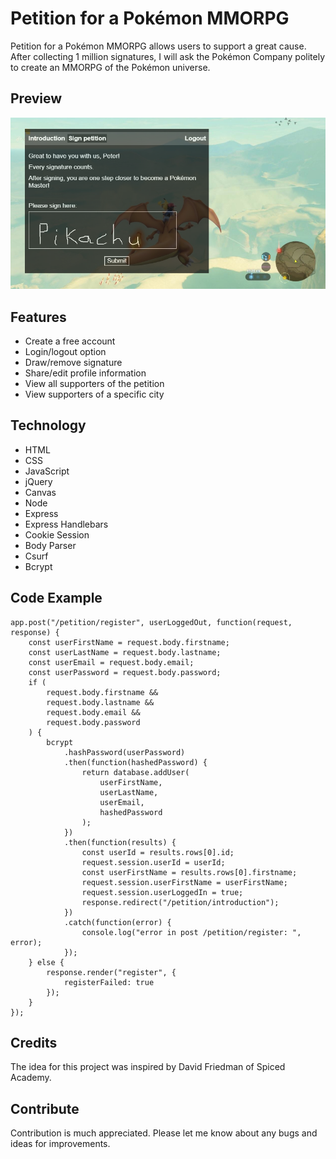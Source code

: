 # Petition for a Pokémon MMORPG

Petition for a Pokémon MMORPG allows users to support a great cause. After collecting 1 million signatures, I will ask the Pokémon Company politely to create an MMORPG of the Pokémon universe.

## Preview

<p align="center">
<img src="/public/images/petition-pokemon-mmorpg-preview.png" alt="Preview of # Petition for a Pokémon MMORPG">
</p>

## Features

-   Create a free account
-   Login/logout option
-   Draw/remove signature
-   Share/edit profile information
-   View all supporters of the petition
-   View supporters of a specific city

## Technology

-   HTML
-   CSS
-   JavaScript
-   jQuery
-   Canvas
-   Node
-   Express
-   Express Handlebars
-   Cookie Session
-   Body Parser
-   Csurf
-   Bcrypt

## Code Example

```
app.post("/petition/register", userLoggedOut, function(request, response) {
    const userFirstName = request.body.firstname;
    const userLastName = request.body.lastname;
    const userEmail = request.body.email;
    const userPassword = request.body.password;
    if (
        request.body.firstname &&
        request.body.lastname &&
        request.body.email &&
        request.body.password
    ) {
        bcrypt
            .hashPassword(userPassword)
            .then(function(hashedPassword) {
                return database.addUser(
                    userFirstName,
                    userLastName,
                    userEmail,
                    hashedPassword
                );
            })
            .then(function(results) {
                const userId = results.rows[0].id;
                request.session.userId = userId;
                const userFirstName = results.rows[0].firstname;
                request.session.userFirstName = userFirstName;
                request.session.userLoggedIn = true;
                response.redirect("/petition/introduction");
            })
            .catch(function(error) {
                console.log("error in post /petition/register: ", error);
            });
    } else {
        response.render("register", {
            registerFailed: true
        });
    }
});
```

## Credits

The idea for this project was inspired by David Friedman of Spiced Academy.

## Contribute

Contribution is much appreciated. Please let me know about any bugs and ideas for improvements.
